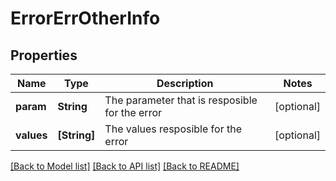 # ErrorErrOtherInfo

## Properties
Name | Type | Description | Notes
------------ | ------------- | ------------- | -------------
**param** | **String** | The parameter that is resposible for the error | [optional] 
**values** | **[String]** | The values resposible for the error | [optional] 

[[Back to Model list]](../README.md#documentation-for-models) [[Back to API list]](../README.md#documentation-for-api-endpoints) [[Back to README]](../README.md)


